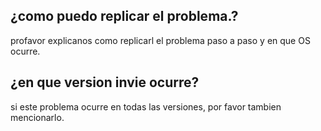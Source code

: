 ## ¿como puedo replicar el problema.?
profavor explicanos como replicarl el problema paso a paso y en que OS ocurre.
## ¿en que version invie ocurre?
si este problema ocurre en todas las versiones, por favor tambien mencionarlo.
